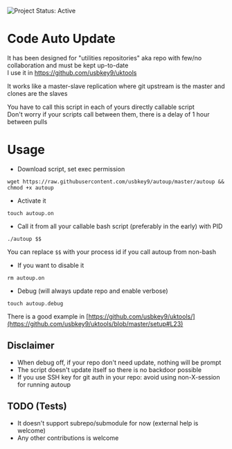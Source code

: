 ![Project Status: Active][Project Status Image]

Code Auto Update
===========================

It has been designed for "utilities repositories" aka repo with few/no collaboration and must be kept up-to-date<br>
I use it in https://github.com/usbkey9/uktools

It works like a master-slave replication where git upstream is the master and clones are the slaves

You have to call this script in each of yours directly callable script<br>
Don't worry if your scripts call between them, there is a delay of 1 hour between pulls

# Usage

* Download script, set exec permission
``` 
wget https://raw.githubusercontent.com/usbkey9/autoup/master/autoup && chmod +x autoup
```

* Activate it
``` 
touch autoup.on
```

* Call it from all your callable bash script (preferably in the early) with PID

```
./autoup $$
```
You can replace `$$` with your process id if you call autoup from non-bash

* If you want to disable it

```
rm autoup.on
```

* Debug (will always update repo and enable verbose)

```
touch autoup.debug
```

There is a good example in [https://github.com/usbkey9/uktools/](https://github.com/usbkey9/uktools/blob/master/setup#L23) 

## Disclaimer

* When debug off, if your repo don't need update, nothing will be prompt
* The script doesn't update itself so there is no backdoor possible
* If you use SSH key for git auth in your repo: avoid using non-X-session for running autoup

## TODO (Tests)

* It doesn't support subrepo/submodule for now (external help is welcome)
* Any other contributions is welcome


[Project Status Image]: https://img.shields.io/badge/project-active-green.svg "Project Status: Active"

